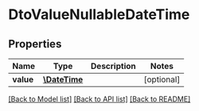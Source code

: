 # DtoValueNullableDateTime

## Properties
Name | Type | Description | Notes
------------ | ------------- | ------------- | -------------
**value** | [**\DateTime**](\DateTime.md) |  | [optional] 

[[Back to Model list]](../README.md#documentation-for-models) [[Back to API list]](../README.md#documentation-for-api-endpoints) [[Back to README]](../README.md)


